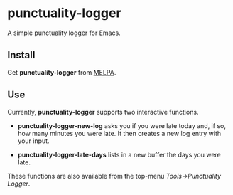 punctuality-logger
==================

A simple punctuality logger for Emacs.

Install
-------

Get **punctuality-logger** from [MELPA](http://melpa.org).

Use
---

Currently, **punctuality-logger** supports two interactive functions.

* **punctuality-logger-new-log** asks you if you were late today and, if so, how many minutes you were late. It then creates a new log entry with your input.

* **punctuality-logger-late-days** lists in a new buffer the days you were late.

These functions are also available from the top-menu *Tools->Punctuality Logger*.
